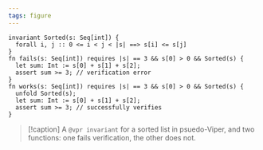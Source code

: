 ```yaml
---
tags: figure
---
```


```{.mist .ignoreErrors .viperCompat}
invariant Sorted(s: Seq[int]) {
  forall i, j :: 0 <= i < j < |s| ==> s[i] <= s[j]
}
fn fails(s: Seq[int]) requires |s| == 3 && s[0] > 0 && Sorted(s) {
  let sum: Int := s[0] + s[1] + s[2];
  assert sum >= 3; // verification error
}
fn works(s: Seq[int]) requires |s| == 3 && s[0] > 0 && Sorted(s) {
  unfold Sorted(s);
  let sum: Int := s[0] + s[1] + s[2];
  assert sum >= 3; // successfully verifies
}
```

> [!caption]
> A `@vpr invariant` for a sorted list in psuedo-Viper, and two functions: one fails verification, the other does not.
